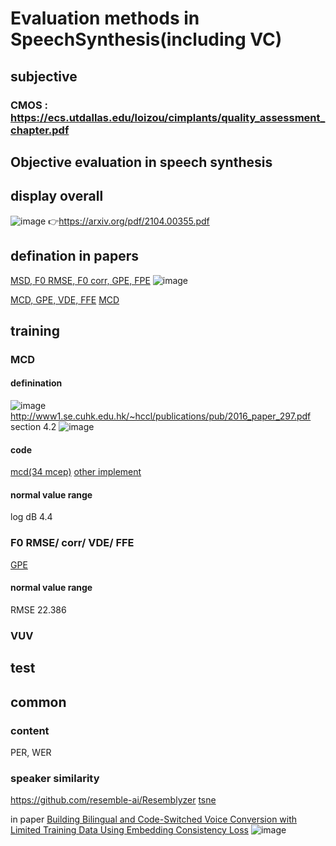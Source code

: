 # Evaluation methods in SpeechSynthesis(including VC)



## subjective 
### CMOS : https://ecs.utdallas.edu/loizou/cimplants/quality_assessment_chapter.pdf


## Objective evaluation in speech synthesis
## display overall
![image](https://user-images.githubusercontent.com/38338826/137138608-f137d3be-be9b-4144-8c89-4dbee631a211.png)
👉https://arxiv.org/pdf/2104.00355.pdf


## defination in papers
[MSD, F0 RMSE, F0 corr, GPE, FPE](https://arxiv.org/pdf/1904.02790.pdf)
![image](https://user-images.githubusercontent.com/38338826/137137367-62739b52-0d72-49da-9550-06efd37d842a.png)

[MCD, GPE, VDE, FFE](http://proceedings.mlr.press/v80/skerry-ryan18a/skerry-ryan18a.pdf)
[MCD](https://www1.se.cuhk.edu.hk/~hccl/publications/pub/2016_paper_297.pdf)





## training
### MCD
#### definination
![image](https://user-images.githubusercontent.com/38338826/137128924-048a5bdb-bf64-4ed1-90b5-94f34f54ffaa.png)
http://www1.se.cuhk.edu.hk/~hccl/publications/pub/2016_paper_297.pdf section 4.2
![image](https://user-images.githubusercontent.com/38338826/137129723-8b4e670e-0c3f-42b2-a727-b8971b3de4b8.png)


#### code
[mcd(34 mcep)](https://github.com/inconnu11/tsne-and-mcd/blob/main/mcd.py)
[other implement](https://github.com/MattShannon/mcd)

#### normal value range
log dB 4.4


### F0 RMSE/ corr/ VDE/ FFE
[GPE](https://github.com/bastibe/MAPS-Scripts)



#### normal value range
RMSE 22.386


### VUV



## test




## common
### content
PER, WER
### speaker similarity
https://github.com/resemble-ai/Resemblyzer
[tsne]()


in paper [Building Bilingual and Code-Switched Voice Conversion with Limited
Training Data Using Embedding Consistency Loss](https://arxiv.org/pdf/2104.10832.pdf)
![image](https://user-images.githubusercontent.com/38338826/141472983-dd92c5e9-f9de-4912-91ca-979a8b451107.png)



